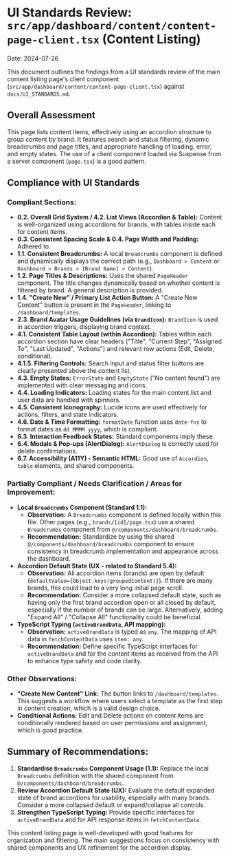 # UI Standards Review: `src/app/dashboard/content/content-page-client.tsx` (Content Listing)

Date: 2024-07-26

This document outlines the findings from a UI standards review of the main content listing page's client component (`src/app/dashboard/content/content-page-client.tsx`) against `docs/UI_STANDARDS.md`.

## Overall Assessment

This page lists content items, effectively using an accordion structure to group content by brand. It features search and status filtering, dynamic breadcrumbs and page titles, and appropriate handling of loading, error, and empty states. The use of a client component loaded via Suspense from a server component (`page.tsx`) is a good pattern.

## Compliance with UI Standards

### Compliant Sections:

*   **0.2. Overall Grid System / 4.2. List Views (Accordion & Table):** Content is well-organized using accordions for brands, with tables inside each for content items.
*   **0.3. Consistent Spacing Scale & 0.4. Page Width and Padding:** Adhered to.
*   **1.1. Consistent Breadcrumbs:** A local `Breadcrumbs` component is defined and dynamically displays the correct path (e.g., `Dashboard > Content` or `Dashboard > Brands > [Brand Name] > Content`).
*   **1.2. Page Titles & Descriptions:** Uses the shared `PageHeader` component. The title changes dynamically based on whether content is filtered by brand. A general description is provided.
*   **1.4. "Create New" / Primary List Action Button:** A "Create New Content" button is present in the `PageHeader`, linking to `/dashboard/templates`.
*   **2.3. Brand Avatar Usage Guidelines (via `BrandIcon`):** `BrandIcon` is used in accordion triggers, displaying brand context.
*   **4.1. Consistent Table Layout (within Accordion):** Tables within each accordion section have clear headers ("Title", "Current Step", "Assigned To", "Last Updated", "Actions") and relevant row actions (Edit, Delete, conditional).
*   **4.1.5. Filtering Controls:** Search input and status filter buttons are clearly presented above the content list.
*   **4.3. Empty States:** `ErrorState` and `EmptyState` ("No content found") are implemented with clear messaging and icons.
*   **4.4. Loading Indicators:** Loading states for the main content list and user data are handled with spinners.
*   **4.5. Consistent Iconography:** Lucide icons are used effectively for actions, filters, and state indicators.
*   **4.6. Date & Time Formatting:** `formatDate` function uses `date-fns` to format dates as `dd MMMM yyyy`, which is compliant.
*   **6.3. Interaction Feedback States:** Standard components imply these.
*   **6.4. Modals & Pop-ups (AlertDialog):** `AlertDialog` is correctly used for delete confirmations.
*   **6.7. Accessibility (A11Y) - Semantic HTML:** Good use of `Accordion`, `table` elements, and shared components.

### Partially Compliant / Needs Clarification / Areas for Improvement:

*   **Local `Breadcrumbs` Component (Standard 1.1):**
    *   **Observation:** A `Breadcrumbs` component is defined locally within this file. Other pages (e.g., `brands/[id]/page.tsx`) use a shared `Breadcrumbs` component from `@/components/dashboard/breadcrumbs`.
    *   **Recommendation:** Standardize by using the shared `@/components/dashboard/breadcrumbs` component to ensure consistency in breadcrumb implementation and appearance across the dashboard.
*   **Accordion Default State (UX - related to Standard 5.4):**
    *   **Observation:** All accordion items (brands) are open by default (`defaultValue={Object.keys(groupedContent)}`). If there are many brands, this could lead to a very long initial page scroll.
    *   **Recommendation:** Consider a more collapsed default state, such as having only the first brand accordion open or all closed by default, especially if the number of brands can be large. Alternatively, adding "Expand All" / "Collapse All" functionality could be beneficial.
*   **TypeScript Typing (`activeBrandData`, API mapping):**
    *   **Observation:** `activeBrandData` is typed as `any`. The mapping of API data in `fetchContentData` uses `item: any`.
    *   **Recommendation:** Define specific TypeScript interfaces for `activeBrandData` and for the content items as received from the API to enhance type safety and code clarity.

### Other Observations:

*   **"Create New Content" Link:** The button links to `/dashboard/templates`. This suggests a workflow where users select a template as the first step in content creation, which is a valid design choice.
*   **Conditional Actions:** Edit and Delete actions on content items are conditionally rendered based on user permissions and assignment, which is good practice.

## Summary of Recommendations:

1.  **Standardise `Breadcrumbs` Component Usage (1.1):** Replace the local `Breadcrumbs` definition with the shared component from `@/components/dashboard/breadcrumbs`.
2.  **Review Accordion Default State (UX):** Evaluate the default expanded state of brand accordions for usability, especially with many brands. Consider a more collapsed default or expand/collapse all controls.
3.  **Strengthen TypeScript Typing:** Provide specific interfaces for `activeBrandData` and for API response items in `fetchContentData`.

This content listing page is well-developed with good features for organization and filtering. The main suggestions focus on consistency with shared components and UX refinement for the accordion display. 